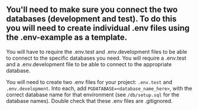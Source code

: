 ## You'll need to make sure you connect the two databases (development and test). To do this you will need to create individual .env files using the .env-example as a template. 

You will have to require the .env.test and .env.development files to be able to connect to the specific databases you need. 
You will require a .env.test and a .env.development file to be able to connect to the appropriate database.

You will need to create two .env files for your project: `.env.test` and `.env.development`. Into each, add `PGDATABASE=<database_name_here>`, with the correct database name for that environment (see `/db/setup.sql` for the database names). Double check that these .env files are .gitignored. 



